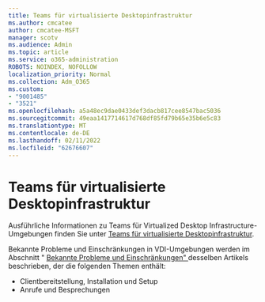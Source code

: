 ```yaml
---
title: Teams für virtualisierte Desktopinfrastruktur
ms.author: cmcatee
author: cmcatee-MSFT
manager: scotv
ms.audience: Admin
ms.topic: article
ms.service: o365-administration
ROBOTS: NOINDEX, NOFOLLOW
localization_priority: Normal
ms.collection: Adm_O365
ms.custom:
- "9001485"
- "3521"
ms.openlocfilehash: a5a48ec9dae0433def3dacb817cee8547bac5036
ms.sourcegitcommit: 49eaa1417714617d768df85fd79b65e35b6e5c83
ms.translationtype: MT
ms.contentlocale: de-DE
ms.lasthandoff: 02/11/2022
ms.locfileid: "62676607"
---
```

# <a name="teams-for-virtualized-desktop-infrastructure"></a>Teams für virtualisierte Desktopinfrastruktur

Ausführliche Informationen zu Teams für Virtualized Desktop Infrastructure-Umgebungen finden Sie unter [Teams für virtualisierte Desktopinfrastruktur](https://docs.microsoft.com/microsoftteams/teams-for-vdi).

Bekannte Probleme und Einschränkungen in VDI-Umgebungen werden im Abschnitt " [Bekannte Probleme und Einschränkungen" ](https://docs.microsoft.com/microsoftteams/teams-for-vdi#known-issues-and-limitations) desselben Artikels beschrieben, der die folgenden Themen enthält:
 - Clientbereitstellung, Installation und Setup
 - Anrufe und Besprechungen